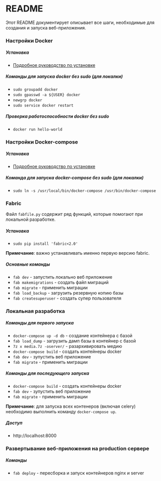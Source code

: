 README
=====================

Этот README документирует описывает все шаги, необходимые для создания и запуска веб-приложения.


### Настройки Docker

##### Установка

* [Подробное руководство по установке](https://docs.docker.com/install/linux/docker-ce/ubuntu/)

##### Команды для запуска docker без sudo (для локалки)

* `sudo groupadd docker`
* `sudo gpasswd -a ${USER} docker`
* `newgrp docker`
* `sudo service docker restart`

##### Проверка работоспособности docker без sudo

* `docker run hello-world`

### Настройки Docker-compose

##### Установка

* [Подробное руководство по установке](https://docs.docker.com/compose/install/)

##### Команда для запуска docker-compose без sudo (для локалки)

* `sudo ln -s /usr/local/bin/docker-compose /usr/bin/docker-compose`

### Fabric

Файл `fabfile.py` содержит ряд функций, которые помогают при локальной разработке.

##### Установка

* `sudo pip install 'fabric<2.0'`

**Примечание**: важно устанавливать именно первую версию fabric.

##### Основные команды

* `fab dev` - запустить локально веб приложение
* `fab makemigrations` - создать файл миграций
* `fab migrate` - применить миграции
* `fab load_backup` - загрузить резервную копию базы
* `fab createsuperuser` - создать супер пользователя

### Локальная разработка

##### Команды для первого запуска

* `docker-compose up -d db` - создание контейнера с базой
* `fab load_dump` - загрузить дамп базы в контейнер с базой
* `7z x media.7z -oserver/` - разархивировать медию
* `docker-compose build` - создать контейнеры docker
* `fab dev` - зупустить веб приложение
* `fab migrate` - применить миграции

##### Команды для последующего запуска

* `docker-compose build` - создать контейнеры docker
* `fab dev` - зупустить веб приложение
* `fab migrate` - применить миграции

**Примечание**: для запуска всех контенеров (включая celery) необходимо выполнить команду `docker-compose up`.

##### Доступ

* http://localhost:8000

### Развертывание веб-приложения на production сервере

##### Команды

* `fab deploy` - пересборка и запуск контейнеров nginx и server
